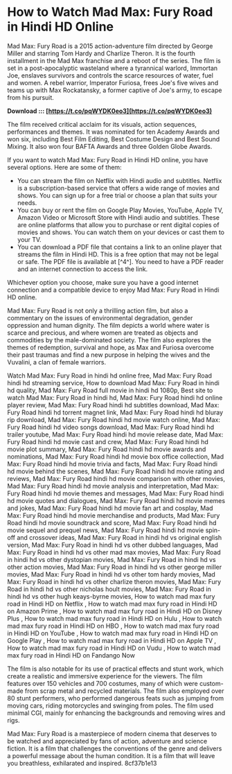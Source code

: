 # How to Watch Mad Max: Fury Road in Hindi HD Online
 
Mad Max: Fury Road is a 2015 action-adventure film directed by George Miller and starring Tom Hardy and Charlize Theron. It is the fourth installment in the Mad Max franchise and a reboot of the series. The film is set in a post-apocalyptic wasteland where a tyrannical warlord, Immortan Joe, enslaves survivors and controls the scarce resources of water, fuel and women. A rebel warrior, Imperator Furiosa, frees Joe's five wives and teams up with Max Rockatansky, a former captive of Joe's army, to escape from his pursuit.
 
**Download ::: [https://t.co/pqWYDK0eo3](https://t.co/pqWYDK0eo3)**


 
The film received critical acclaim for its visuals, action sequences, performances and themes. It was nominated for ten Academy Awards and won six, including Best Film Editing, Best Costume Design and Best Sound Mixing. It also won four BAFTA Awards and three Golden Globe Awards.
 
If you want to watch Mad Max: Fury Road in Hindi HD online, you have several options. Here are some of them:
 
- You can stream the film on Netflix with Hindi audio and subtitles. Netflix is a subscription-based service that offers a wide range of movies and shows. You can sign up for a free trial or choose a plan that suits your needs.
- You can buy or rent the film on Google Play Movies, YouTube, Apple TV, Amazon Video or Microsoft Store with Hindi audio and subtitles. These are online platforms that allow you to purchase or rent digital copies of movies and shows. You can watch them on your devices or cast them to your TV.
- You can download a PDF file that contains a link to an online player that streams the film in Hindi HD. This is a free option that may not be legal or safe. The PDF file is available at [^4^]. You need to have a PDF reader and an internet connection to access the link.

Whichever option you choose, make sure you have a good internet connection and a compatible device to enjoy Mad Max: Fury Road in Hindi HD online.
  
Mad Max: Fury Road is not only a thrilling action film, but also a commentary on the issues of environmental degradation, gender oppression and human dignity. The film depicts a world where water is scarce and precious, and where women are treated as objects and commodities by the male-dominated society. The film also explores the themes of redemption, survival and hope, as Max and Furiosa overcome their past traumas and find a new purpose in helping the wives and the Vuvalini, a clan of female warriors.
 
Watch Mad Max: Fury Road in hindi hd online free,  Mad Max: Fury Road hindi hd streaming service,  How to download Mad Max: Fury Road in hindi hd quality,  Mad Max: Fury Road full movie in hindi hd 1080p,  Best site to watch Mad Max: Fury Road in hindi hd,  Mad Max: Fury Road hindi hd online player review,  Mad Max: Fury Road hindi hd subtitles download,  Mad Max: Fury Road hindi hd torrent magnet link,  Mad Max: Fury Road hindi hd bluray rip download,  Mad Max: Fury Road hindi hd movie watch online,  Mad Max: Fury Road hindi hd video songs download,  Mad Max: Fury Road hindi hd trailer youtube,  Mad Max: Fury Road hindi hd movie release date,  Mad Max: Fury Road hindi hd movie cast and crew,  Mad Max: Fury Road hindi hd movie plot summary,  Mad Max: Fury Road hindi hd movie awards and nominations,  Mad Max: Fury Road hindi hd movie box office collection,  Mad Max: Fury Road hindi hd movie trivia and facts,  Mad Max: Fury Road hindi hd movie behind the scenes,  Mad Max: Fury Road hindi hd movie rating and reviews,  Mad Max: Fury Road hindi hd movie comparison with other movies,  Mad Max: Fury Road hindi hd movie analysis and interpretation,  Mad Max: Fury Road hindi hd movie themes and messages,  Mad Max: Fury Road hindi hd movie quotes and dialogues,  Mad Max: Fury Road hindi hd movie memes and jokes,  Mad Max: Fury Road hindi hd movie fan art and cosplay,  Mad Max: Fury Road hindi hd movie merchandise and products,  Mad Max: Fury Road hindi hd movie soundtrack and score,  Mad Max: Fury Road hindi hd movie sequel and prequel news,  Mad Max: Fury Road hindi hd movie spin-off and crossover ideas,  Mad Max: Fury Road in hindi hd vs original english version,  Mad Max: Fury Road in hindi hd vs other dubbed languages,  Mad Max: Fury Road in hindi hd vs other mad max movies,  Mad Max: Fury Road in hindi hd vs other dystopian movies,  Mad Max: Fury Road in hindi hd vs other action movies,  Mad Max: Fury Road in hindi hd vs other george miller movies,  Mad Max: Fury Road in hindi hd vs other tom hardy movies,  Mad Max: Fury Road in hindi hd vs other charlize theron movies,  Mad Max: Fury Road in hindi hd vs other nicholas hoult movies,  Mad Max: Fury Road in hindi hd vs other hugh keays-byrne movies,  How to watch mad max fury road in Hindi HD on Netflix ,  How to watch mad max fury road in Hindi HD on Amazon Prime ,  How to watch mad max fury road in Hindi HD on Disney Plus ,  How to watch mad max fury road in Hindi HD on Hulu ,  How to watch mad max fury road in Hindi HD on HBO ,  How to watch mad max fury road in Hindi HD on YouTube ,  How to watch mad max fury road in Hindi HD on Google Play ,  How to watch mad max fury road in Hindi HD on Apple TV ,  How to watch mad max fury road in Hindi HD on Vudu ,  How to watch mad max fury road in Hindi HD on Fandango Now
 
The film is also notable for its use of practical effects and stunt work, which create a realistic and immersive experience for the viewers. The film features over 150 vehicles and 700 costumes, many of which were custom-made from scrap metal and recycled materials. The film also employed over 80 stunt performers, who performed dangerous feats such as jumping from moving cars, riding motorcycles and swinging from poles. The film used minimal CGI, mainly for enhancing the backgrounds and removing wires and rigs.
 
Mad Max: Fury Road is a masterpiece of modern cinema that deserves to be watched and appreciated by fans of action, adventure and science fiction. It is a film that challenges the conventions of the genre and delivers a powerful message about the human condition. It is a film that will leave you breathless, exhilarated and inspired.
 8cf37b1e13
 
